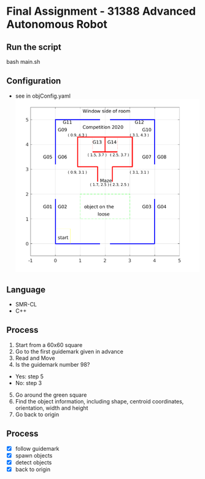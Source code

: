 # Final Assignment - 31388 Advanced Autonomous Robot
## Run the script  
bash main.sh
## Configuration  
- see in objConfig.yaml
![avatar](maze.jpg)
## Language
- SMR-CL
- C++
## Process
1. Start from a 60x60 square
2. Go to the first guidemark given in advance
3. Read and Move
4. Is the guidemark number 98?  
- Yes: step 5
- No: step 3
5. Go around the green square
6. Find the object information, including shape, centroid coordinates, orientation, width and height
7. Go back to origin

## Process
- [x] follow guidemark    
- [x] spawn objects
- [x] detect objects
- [x] back to origin
